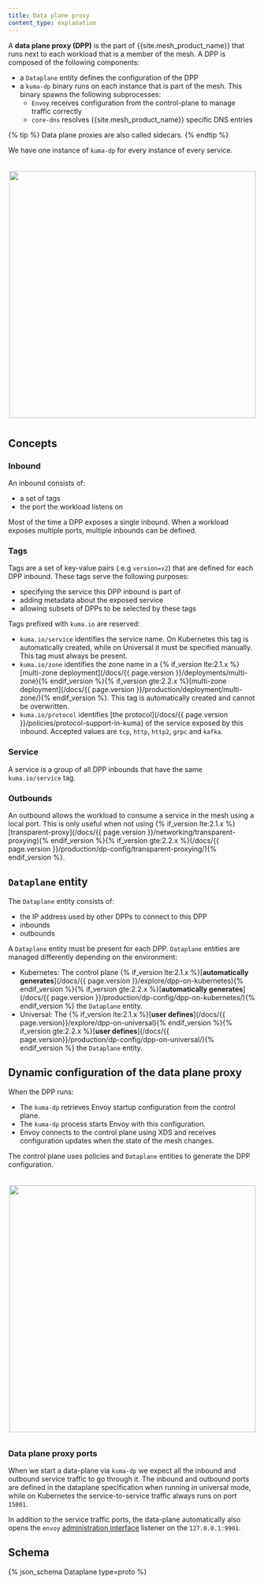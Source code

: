 ```yaml
---
title: Data plane proxy
content_type: explanation
---
```


A **data plane proxy (DPP)** is the part of {{site.mesh_product_name}} that runs next to each workload that is a member of the mesh.
A DPP is composed of the following components:

- a `Dataplane` entity defines the configuration of the DPP
- a `kuma-dp` binary runs on each instance that is part of the mesh. This binary spawns the following subprocesses:
  - `Envoy` receives configuration from the control-plane to manage traffic correctly 
  - `core-dns` resolves {{site.mesh_product_name}} specific DNS entries

{% tip %}
Data plane proxies are also called sidecars.
{% endtip %}

We have one instance of `kuma-dp` for every instance of every service.

<center>
<img src="/assets/images/docs/0.4.0/diagram-11.jpg" alt="" style="width: 500px; padding-top: 20px; padding-bottom: 10px;"/>
</center>

## Concepts

### Inbound

An inbound consists of:

- a set of tags
- the port the workload listens on

Most of the time a DPP exposes a single inbound. When a workload exposes multiple ports, multiple inbounds can be defined.

### Tags
Tags are a set of key-value pairs (.e.g `version=v2`) that are defined for each DPP inbound. These tags serve the following purposes:

- specifying the service this DPP inbound is part of
- adding metadata about the exposed service
- allowing subsets of DPPs to be selected by these tags

Tags prefixed with `kuma.io` are reserved:

* `kuma.io/service` identifies the service name. On Kubernetes this tag is automatically created, while on Universal it must be specified manually. This tag must always be present.
* `kuma.io/zone` identifies the zone name in a {% if_version lte:2.1.x %}[multi-zone deployment](/docs/{{ page.version }}/deployments/multi-zone){% endif_version %}{% if_version gte:2.2.x %}[multi-zone deployment](/docs/{{ page.version }}/production/deployment/multi-zone/){% endif_version %}. This tag is automatically created and cannot be overwritten.
* `kuma.io/protocol` identifies [the protocol](/docs/{{ page.version }}/policies/protocol-support-in-kuma) of the service exposed by this inbound. Accepted values are `tcp`, `http`, `http2`, `grpc` and `kafka`.

### Service
A service is a group of all DPP inbounds that have the same `kuma.io/service` tag.

### Outbounds
An outbound allows the workload to consume a service in the mesh using a local port.
This is only useful when not using {% if_version lte:2.1.x %}[transparent-proxy](/docs/{{ page.version }}/networking/transparent-proxying){% endif_version %}{% if_version gte:2.2.x %}(/docs/{{ page.version }}/production/dp-config/transparent-proxying/){% endif_version %}. 

## `Dataplane` entity

The `Dataplane` entity consists of:

- the IP address used by other DPPs to connect to this DPP
- inbounds
- outbounds

A `Dataplane` entity must be present for each DPP. `Dataplane` entities are managed differently depending on the environment: 

- Kubernetes: The control plane {% if_version lte:2.1.x %}[**automatically generates**](/docs/{{ page.version }}/explore/dpp-on-kubernetes){% endif_version %}{% if_version gte:2.2.x %}[**automatically generates**](/docs/{{ page.version }}/production/dp-config/dpp-on-kubernetes/){% endif_version %} the `Dataplane` entity. 
- Universal: The {% if_version lte:2.1.x %}[**user defines**](/docs/{{ page.version}}/explore/dpp-on-universal){% endif_version %}{% if_version gte:2.2.x %}[**user defines**](/docs/{{ page.version}}/production/dp-config/dpp-on-universal/){% endif_version %} the `Dataplane` entity. 
 
## Dynamic configuration of the data plane proxy 

When the DPP runs:
- The `kuma-dp` retrieves Envoy startup configuration from the control plane.
- The `kuma-dp` process starts Envoy with this configuration.
- Envoy connects to the control plane using XDS and receives configuration updates when the state of the mesh changes.

The control plane uses policies and `Dataplane` entities to generate the DPP configuration. 

<center>
<img src="/assets/images/docs/0.4.0/diagram-10.jpg" alt="" style="width: 500px; padding-top: 20px; padding-bottom: 10px;"/>
</center>

### Data plane proxy ports

When we start a data-plane via `kuma-dp` we expect all the inbound and outbound service traffic to go through it. The inbound and outbound ports are defined in the dataplane specification when running in universal mode, while on Kubernetes the service-to-service traffic always runs on port `15001`.

In addition to the service traffic ports, the data-plane automatically also opens the `envoy` [administration interface](https://www.envoyproxy.io/docs/envoy/latest/operations/admin) listener on the `127.0.0.1:9901`.

## Schema

{% json_schema Dataplane type=proto %}
